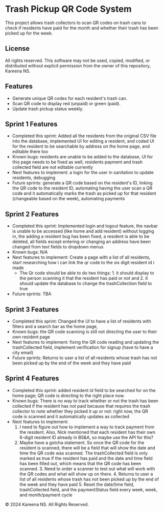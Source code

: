 # Trash Pickup QR Code System

This project allows trash collectors to scan QR codes on trash cans to check if residents have paid for the month and whether their trash has been picked up for the week.

## License
All rights reserved. This software may not be used, copied, modified, or distributed without explicit permission from the owner of this repository, Kareena NS.

## Features
- Generate unique QR codes for each resident's trash can.
- Scan QR code to display red (unpaid) or green (paid).
- Update trash pickup status weekly.

## Sprint 1 Features
- Completed this sprint: Added all the residents from the original CSV file into the database, implemented UI for editing a resident, and coded UI for the resident to be searchable by address on the home page, and editable there too
- Known bugs: residents are unable to be added to the database, UI for this page needs to be fixed as well, residents payment and trash collected field are not editable currently
- Next features to implement: a login for the user in sanitation to update residents, debugging
- Future sprints: generate a QR code based on the resident's ID, linking the QR code to the resident ID, automating having the user scan a QR code and it automatically marks the trash as picked up for that resident (changeable based on the week), automating payments

## Sprint 2 Features
- Completed this sprint: Implemented login and logout feature, the navbar is unable to be accessed (like home and add resident) without logging in, the adding a resident bug has been fixed, a resident is able to be deleted, all fields except entering or changing an address have been changed from text fields to dropdown menus
- Known bugs: N/A
- Next features to implement: Create a page with a list of all residents, start researching how i can link the qr code to the six digit resident id i made
    - The Qr code should be able to do two things: 1. it should display to the person scanning it that the resident has paid or not and 2. it should update the database to change the trashCollection field to true
- Future sprints: TBA

## Sprint 3 Features
- Completed this sprint: Changed the UI to have a list of residents with filters and a search bar as the home page,
- Known bugs: the QR code scanning is still not directing the user to their own resident page
- Next features to implement: fixing the QR code reading and updating the trashCollected field, implement verification for signup (have to have a city email)
- Future sprints: Returns to user a list of all residents whose trash has not been picked up by the end of the week and they have paid

## Sprint 4 Features
- Completed this sprint: added resident id field to be searched for on the home page; QR code is directing to the right place now. 
- Known bugs: There is no way to track whether or not the trash has been collected if the resident has not paid because that requires the trash collector to note whether they picked it up or not: right now, the QR code is scanned and it automatically updates as collected
- Next features to implement:
  1. I need to figure out how to implement a way to track payment from the resident. Also, Nick mentioned that each resident has their own 6-digit resident ID already in BS&A, so maybe use the API for this?
  2. Maybe have a gotcha statement. So once the QR code for the resident is scanned, there will be a field that will show the date and time the QR code was scanned. The trashCollected field is only marked as true if the resident has paid and the date and time field has been filled out, which means that the QR code has been scanned.
     3. Need to order a scanner to test out what will work with the QR codes and what will show up on there.
     4. Returns to user a list of all residents whose trash has not been picked up by the end of the week and they have paid
     5. Reset the date/time field, trashCollected field, and the paymentStatus field every week, week, and month/payment cycle


© 2024 Kareena NS. All Rights Reserved.

